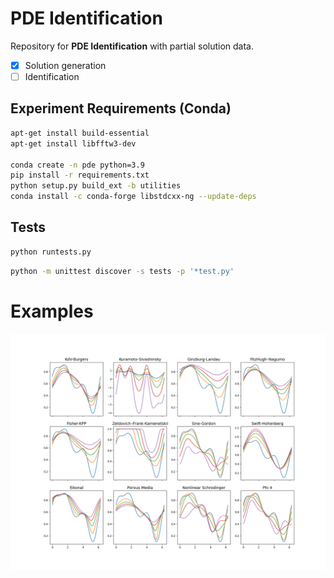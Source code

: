 # PDE Identification

Repository for **PDE Identification** with partial solution data.

- [x] Solution generation
- [ ] Identification

## Experiment Requirements (Conda)
```bash
apt-get install build-essential
apt-get install libfftw3-dev

conda create -n pde python=3.9
pip install -r requirements.txt
python setup.py build_ext -b utilities
conda install -c conda-forge libstdcxx-ng --update-deps 
```

## Tests
```bash
python runtests.py
```

```bash
python -m unittest discover -s tests -p '*test.py'
```

# Examples

![Example Solutions](docs/example.png)

